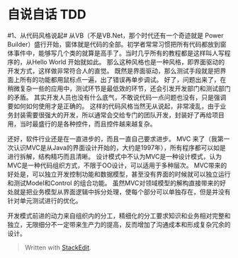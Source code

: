 自说自话 TDD
========================

#1、从代码风格说起#
从VB（不是VB.Net，那个时代还有一个奇迹就是 Power Builder）盛行开始，窗体就是代码的全部。初学者常常习惯把所有代码都放到窗体事件中，能够写几个类的就算是高手了。当时几乎所有的教程都是这样叫人写程序的，从Hello World 开始就如此。
那么这种风格也是一种风格，即界面驱动的开发方式，这样做非常符合人的直觉。
既然是界面驱动，那么测试手段就是把界面上所有的功能都用鼠标点一遍，出了错误再单步调试。
好了，问题出来了，在稍微复杂一些的应用中，测试环节是最低效的环节，还会引发开发部门和测试部门的矛盾。
其实开发人员也没有什么底气，不敢说代码一点问题也没有，只是强调要如何如何使用才是正确的。
这样的代码风格当然无从说起，非常凌乱，由于业务封装需要很强大的开发，所以通常会交给专门的团队开发，封装好了再给项目用，当时最盛行的是各种控件，而且控件越来越复杂。

还好，软件行业还是在一直进步的，而且一直自己要求进步。
MVC 来了（我第一次认识MVC是从Java的界面设计开始的，大约是1997年），所有程序都可以如是进行拆解，结构精巧而且清晰。
设计模式中不认为MVC是一种设计模式，认为MVC是一种代码组织方式，不限于OO设计，可以适用于多种层次。
MVC带来的好处是，可以独立开发控制功能和数据模型，甚至没有界面的时候就可以独立运行和测试Model和Control 的组合功能。
虽然MVC对领域模型的解构直接带来的好处就是把业务模型从界面逻辑中拆分处理，使每个部分可以单独存在，但是并没有针对单元测试进行的优化。

开发模式前进的动力来自组织内的分工，精细化的分工要求知识和业务相对完整和独立，无限细分不一定带来生产力的提高，反而增加了沟通成本和形成复杂冗余的设计。


> Written with [StackEdit](https://stackedit.io/).